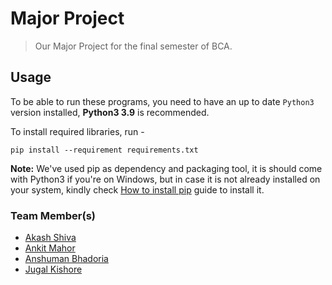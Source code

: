 # Major Project

> Our Major Project for the final semester of BCA.

## Usage

To be able to run these programs, you need to have an up to date `Python3` version installed, **Python3 3.9** is recommended.

To install required libraries, run -

```
pip install --requirement requirements.txt
```

**Note:** We've used pip as dependency and packaging tool, it is should come with Python3 if you're on Windows, but in case it is not already installed on your system, kindly check [How to install pip](https://pip.pypa.io/en/stable/installing/) guide to install it.

### Team Member(s)

- [Akash Shiva](https://github.com/akaProgramer)
- [Ankit Mahor](https://github.com/ankit-CrazyProgramer)
- [Anshuman Bhadoria](https://github.com/anshuman234)
- [Jugal Kishore](https://github.com/crazyuploader)
